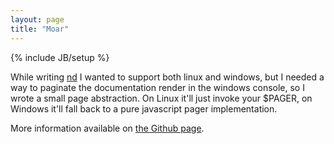 ```yaml
---
layout: page
title: "Moar"
---
```

{% include JB/setup %}

While writing [nd](nd.html) I wanted to support both linux and windows, but
I needed a way to paginate the documentation render in the windows console,
so I wrote a small page abstraction. On Linux it'll just invoke your $PAGER,
on Windows it'll fall back to a pure javascript pager implementation.

More information available on [the Github page](https://github.com/rf/moar).
